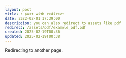 ```yaml
---
layout: post
title: a post with redirect
date: 2022-02-01 17:39:00
description: you can also redirect to assets like pdf
redirect: /assets/pdf/example_pdf.pdf
created: 2025-02-19T00:36
updated: 2025-02-19T00:38
---
```


Redirecting to another page.
